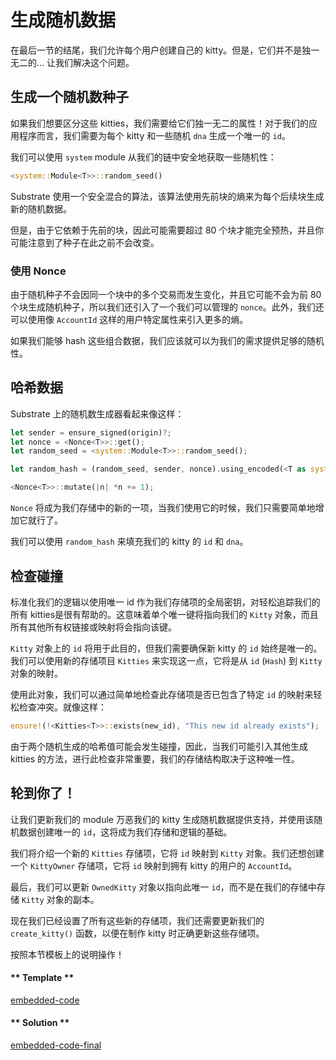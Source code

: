 # 生成随机数据

在最后一节的结尾，我们允许每个用户创建自己的 kitty。但是，它们并不是独一无二的... 让我们解决这个问题。

## 生成一个随机数种子

如果我们想要区分这些 kitties，我们需要给它们独一无二的属性！对于我们的应用程序而言，我们需要为每个 kitty 和一些随机 `dna` 生成一个唯一的 `id`。

我们可以使用 `system` module 从我们的链中安全地获取一些随机性：

```rust
<system::Module<T>>::random_seed()
```

Substrate 使用一个安全混合的算法，该算法使用先前块的熵来为每个后续块生成新的随机数据。

但是，由于它依赖于先前的块，因此可能需要超过 80 个块才能完全预热，并且你可能注意到了种子在此之前不会改变。

### 使用 Nonce

由于随机种子不会因同一个块中的多个交易而发生变化，并且它可能不会为前 80 个块生成随机种子，所以我们还引入了一个我们可以管理的 `nonce`。此外，我们还可以使用像 `AccountId` 这样的用户特定属性来引入更多的熵。

如果我们能够 hash 这些组合数据，我们应该就可以为我们的需求提供足够的随机性。

## 哈希数据

Substrate 上的随机数生成器看起来像这样：

```rust
let sender = ensure_signed(origin)?;
let nonce = <Nonce<T>>::get();
let random_seed = <system::Module<T>>::random_seed();

let random_hash = (random_seed, sender, nonce).using_encoded(<T as system::Trait>::Hashing::hash);

<Nonce<T>>::mutate(|n| *n += 1);
```

`Nonce` 将成为我们存储中的新的一项，当我们使用它的时候，我们只需要简单地增加它就行了。

我们可以使用 `random_hash` 来填充我们的 kitty 的 `id` 和 `dna`。

## 检查碰撞

标准化我们的逻辑以使用唯一 id 作为我们存储项的全局密钥，对轻松追踪我们的所有 kitties是很有帮助的。这意味着单个唯一键将指向我们的 `Kitty` 对象，而且所有其他所有权链接或映射将会指向该键。

`Kitty` 对象上的 `id` 将用于此目的，但我们需要确保新 kitty 的 `id` 始终是唯一的。我们可以使用新的存储项目 `Kitties` 来实现这一点，它将是从 `id` (`Hash`) 到 `Kitty` 对象的映射。

使用此对象，我们可以通过简单地检查此存储项是否已包含了特定 `id` 的映射来轻松检查冲突。就像这样：

```rust
ensure!(!<Kitties<T>>::exists(new_id), "This new id already exists");
```

由于两个随机生成的哈希值可能会发生碰撞，因此，当我们可能引入其他生成 kitties 的方法，进行此检查非常重要，我们的存储结构取决于这种唯一性。

## 轮到你了！

让我们更新我们的 module 万恶我们的 kitty 生成随机数据提供支持，并使用该随机数据创建唯一的 `id`，这将成为我们存储和逻辑的基础。

我们将介绍一个新的 `Kitties` 存储项，它将 `id` 映射到 `Kitty` 对象。我们还想创建一个 `KittyOwner` 存储项，它将 `id` 映射到拥有 kitty 的用户的 `AccountId`。

最后，我们可以更新 `OwnedKitty` 对象以指向此唯一 `id`，而不是在我们的存储中存储 `Kitty` 对象的副本。

现在我们已经设置了所有这些新的存储项，我们还需要更新我们的 `create_kitty()` 函数，以便在制作 kitty 时正确更新这些存储项。

按照本节模板上的说明操作！

<!-- tabs:start -->

#### ** Template **

[embedded-code](./assets/2.1-template.rs ':include :type=code embed-template')

#### ** Solution **

[embedded-code-final](./assets/2.1-finished-code.rs ':include :type=code embed-final')

<!-- tabs:end -->